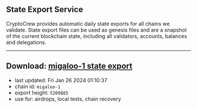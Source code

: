 ## State Export Service
CryptoCrew provides automatic daily state exports for all chains we validate. State export files can be used as genesis files and are a snapshot of the current blockchain state, including all validators, accounts, balances and delegations.

---
**Download: [migaloo-1 state export](https://dl.ccvalidators.com/SERVICE/migaloo/migaloo-1_export_5209885.json)**
---

- last updated: Fri Jan 26 2024 01:10:37
- chain id: `migaloo-1`
- export height: `5209885`
- use for: airdrops, local tests, chain recovery

